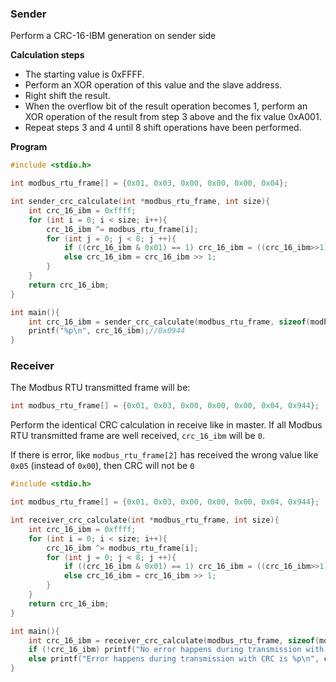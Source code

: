 ### Sender

Perform a CRC-16-IBM generation on sender side

**Calculation steps**

* The starting value is 0xFFFF.
* Perform an XOR operation of this value and the slave address.
* Right shift the result.
* When the overflow bit of the result operation becomes 1, perform an XOR operation of the result from step 3 above and the fix value 0xA001.
* Repeat steps 3 and 4 until 8 shift operations have been performed.

**Program**

```c
#include <stdio.h>

int modbus_rtu_frame[] = {0x01, 0x03, 0x00, 0x00, 0x00, 0x04};

int sender_crc_calculate(int *modbus_rtu_frame, int size){
    int crc_16_ibm = 0xffff;
    for (int i = 0; i < size; i++){
        crc_16_ibm ^= modbus_rtu_frame[i];
        for (int j = 0; j < 8; j ++){
            if ((crc_16_ibm & 0x01) == 1) crc_16_ibm = ((crc_16_ibm>>1)^0xa001);
            else crc_16_ibm = crc_16_ibm >> 1;
        }
    }
    return crc_16_ibm;
}

int main(){
    int crc_16_ibm = sender_crc_calculate(modbus_rtu_frame, sizeof(modbus_rtu_frame)/sizeof(modbus_rtu_frame[0]));
    printf("%p\n", crc_16_ibm);//0x0944
}
```
### Receiver

The Modbus RTU transmitted frame will be: 

```c
int modbus_rtu_frame[] = {0x01, 0x03, 0x00, 0x00, 0x00, 0x04, 0x944};
```

Perform the identical CRC calculation in receive like in master. If all Modbus RTU transmitted frame are well received, ``crc_16_ibm`` will be ``0``.

If there is error, like ``modbus_rtu_frame[2]`` has received the wrong value like ``0x05`` (instead of ``0x00``), then CRC will not be ``0``

```c
#include <stdio.h>

int modbus_rtu_frame[] = {0x01, 0x03, 0x00, 0x00, 0x00, 0x04, 0x944};

int receiver_crc_calculate(int *modbus_rtu_frame, int size){
    int crc_16_ibm = 0xffff;
    for (int i = 0; i < size; i++){
        crc_16_ibm ^= modbus_rtu_frame[i];
        for (int j = 0; j < 8; j ++){
            if ((crc_16_ibm & 0x01) == 1) crc_16_ibm = ((crc_16_ibm>>1)^0xa001);
            else crc_16_ibm = crc_16_ibm >> 1;
        }
    }
    return crc_16_ibm;
}

int main(){
    int crc_16_ibm = receiver_crc_calculate(modbus_rtu_frame, sizeof(modbus_rtu_frame)/sizeof(modbus_rtu_frame[0]));
    if (!crc_16_ibm) printf("No error happens during transmission with CRC is %d", crc_16_ibm);
    else printf("Error happens during transmission with CRC is %p\n", crc_16_ibm);
}
```